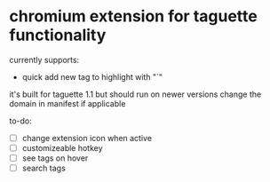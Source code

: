 # chromium extension for taguette functionality

currently supports:
- quick add new tag to highlight with "`"

it's built for taguette 1.1 but should run on newer versions
change the domain in manifest if applicable

to-do:
- [ ] change extension icon when active
- [ ] customizeable hotkey
- [ ] see tags on hover
- [ ] search tags
